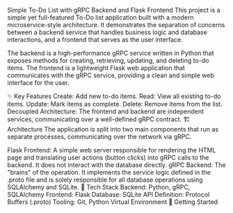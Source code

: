 Simple To-Do List with gRPC Backend and Flask Frontend
This project is a simple yet full-featured To-Do list application built with a modern microservice-style architecture. It demonstrates the separation of concerns between a backend service that handles business logic and database interactions, and a frontend that serves as the user interface.

The backend is a high-performance gRPC service written in Python that exposes methods for creating, retrieving, updating, and deleting to-do items. The frontend is a lightweight Flask web application that communicates with the gRPC service, providing a clean and simple web interface for the user.

✨ Key Features
Create: Add new to-do items.
Read: View all existing to-do items.
Update: Mark items as complete.
Delete: Remove items from the list.
Decoupled Architecture: The frontend and backend are independent services, communicating over a well-defined gRPC contract.
🏗️ Architecture
The application is split into two main components that run as separate processes, communicating over the network via gRPC.

Flask Frontend: A simple web server responsible for rendering the HTML page and translating user actions (button clicks) into gRPC calls to the backend. It does not interact with the database directly.
gRPC Backend: The "brains" of the operation. It implements the service logic defined in the .proto file and is solely responsible for all database operations using SQLAlchemy and SQLite.
🔧 Tech Stack
Backend: Python, gRPC, SQLAlchemy
Frontend: Flask
Database: SQLite
API Definition: Protocol Buffers (.proto)
Tooling: Git, Python Virtual Environment
🚀 Getting Started
